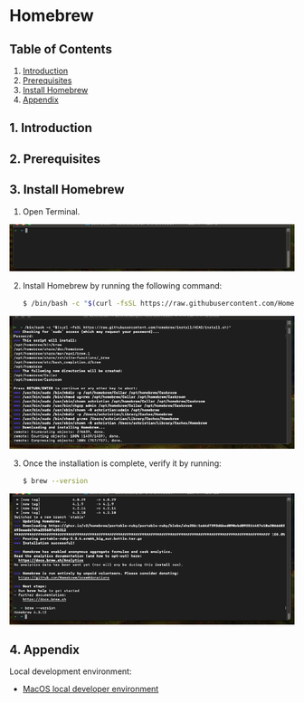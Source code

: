 # Homebrew
## **Table of Contents**
1. [Introduction](#1-introduction)
2. [Prerequisites](#2-prerequisites)
3. [Install Homebrew](#3-install-homebrew)  
4. [Appendix](#4-appendix)

## 1. **Introduction**

## 2. **Prerequisites**

## 3. **Install Homebrew**
1. Open Terminal.

<p align="center">
  <img src="./pictures/3.1-homebrew-terminal-01.png" /> 
</p>

2. Install Homebrew by running the following command:

    ```sh
    $ /bin/bash -c "$(curl -fsSL https://raw.githubusercontent.com/Homebrew/install/HEAD/install.sh)"
    ```

<p align="center">
  <img src="./pictures/3.1-homebrew-install-01.png" /> 
</p>

3. Once the installation is complete, verify it by running:

    ```sh
    $ brew --version
    ```

<p align="center">
  <img src="./pictures/3.1-homebrew-complete-01.png" /> 
</p>

## 4. **Appendix**
Local development environment:  
- [MacOS local developer environment](./../../mac/README.md)
